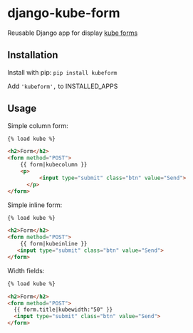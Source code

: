 django-kube-form
================

Reusable Django app for display [kube forms](http://imperavi.com/kube/forms/ "kube forms")

## Installation
Install with pip: `pip install kubeform`

Add `'kubeform',` to INSTALLED_APPS

## Usage

Simple column form:

```html
{% load kube %}

<h2>Form</h2>
<form method="POST">
    {{ form|kubecolumn }}
    <p>
		  <input type="submit" class="btn" value="Send">
	  </p>
</form>
```

Simple inline form:

```html
{% load kube %}

<h2>Form</h2>
<form method="POST">
    {{ form|kubeinline }}
   <input type="submit" class="btn" value="Send">
</form>
```

Width fields:
```html
{% load kube %}

<h2>Form</h2>
<form method="POST">
  {{ form.title|kubewidth:"50" }}
  <input type="submit" class="btn" value="Send">
</form>
```
